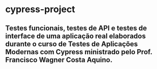 # cypress-project

## Testes funcionais, testes de API e testes de interface de uma aplicação real elaborados durante o curso de Testes de Aplicações Modernas com Cypress ministrado pelo Prof. Francisco Wagner Costa Aquino.
